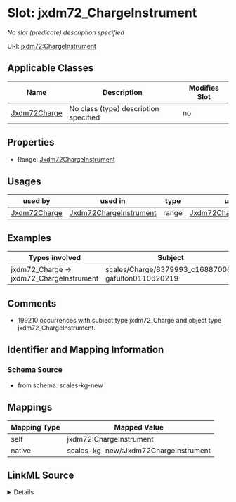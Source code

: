

# Slot: jxdm72_ChargeInstrument


_No slot (predicate) description specified_





URI: [jxdm72:ChargeInstrument](http://release.niem.gov/niem/domains/jxdm/7.2/#ChargeInstrument)



<!-- no inheritance hierarchy -->





## Applicable Classes

| Name | Description | Modifies Slot |
| --- | --- | --- |
| [Jxdm72Charge](../classes/Jxdm72Charge.md) | No class (type) description specified |  no  |







## Properties

* Range: [Jxdm72ChargeInstrument](../classes/Jxdm72ChargeInstrument.md)

## Usages

| used by | used in | type | used |
| ---  | --- | --- | --- |
| [Jxdm72Charge](../classes/Jxdm72Charge.md) | [Jxdm72ChargeInstrument](../classes/Jxdm72ChargeInstrument.md) | range | [Jxdm72ChargeInstrument](../classes/Jxdm72ChargeInstrument.md) |







## Examples

| Types involved | Subject | Predicate | Object |
| --- | --- | --- | --- |
| jxdm72_Charge → jxdm72_ChargeInstrument | scales/Charge/8379993_c16887006-gafulton0110620219 | jxdm72:ChargeInstrument | scales/ChargeInstrument/8229996 |


## Comments

* 199210 occurrences with subject type jxdm72_Charge and object type jxdm72_ChargeInstrument.

## Identifier and Mapping Information







### Schema Source


* from schema: scales-kg-new




## Mappings

| Mapping Type | Mapped Value |
| ---  | ---  |
| self | jxdm72:ChargeInstrument |
| native | scales-kg-new/:Jxdm72ChargeInstrument |




## LinkML Source

<details>
```yaml
name: jxdm72_ChargeInstrument
description: No slot (predicate) description specified
comments:
- 199210 occurrences with subject type jxdm72_Charge and object type jxdm72_ChargeInstrument.
examples:
- description: jxdm72_Charge → jxdm72_ChargeInstrument
  object:
    example_object: scales/ChargeInstrument/8229996
    example_object_type: jxdm72_ChargeInstrument
    example_predicate: jxdm72:ChargeInstrument
    example_subject: scales/Charge/8379993_c16887006-gafulton0110620219
    example_subject_type: jxdm72_Charge
from_schema: scales-kg-new
rank: 1000
slot_uri: jxdm72:ChargeInstrument
alias: jxdm72_ChargeInstrument
domain_of:
- jxdm72_Charge
range: jxdm72_ChargeInstrument

```
</details>